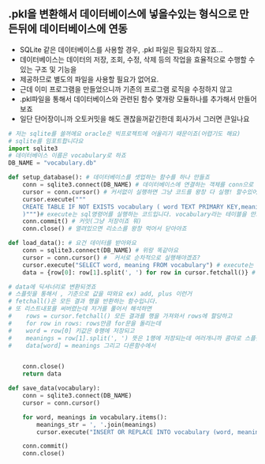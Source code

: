 ## .pkl을 변환해서 데이터베이스에 넣을수있는 형식으로 만든뒤에 데이터베이스에 연동

- SQLite 같은 데이터베이스를 사용할 경우, .pkl 파일은 필요하지 않죠...
- 데이터베이스는 데이터의 저장, 조회, 수정, 삭제 등의 작업을 효율적으로 수행할 수 있는 구조 및 기능을
- 제공하므로 별도의 파일을 사용할 필요가 없어요.
- 근데 이미 프로그램을 만들었으니까 기존의 프로그램 로직을 수정하지 않고
- .pkl파일을 통해서 데이터베이스와 관련된 함수 몇개랑 모듈하나를 추가해서 만들어보죠
- 일단 단어장이니까 오토커밋을 해도 괜찮을꺼같긴한데 회사가서 그러면 큰일나요
  
```python
# 저는 sqlite를 쓸꺼에요 oracle은 빅프로젝트에 어울리기 때문이죠(어렵기도 해요)
# sqlite를 임포트합니다요
import sqlite3
# 데이터베이스 이름은 vocabulary로 하죠
DB_NAME = "vocabulary.db"
```
```python
def setup_database(): # 데이터베이스를 셋업하는 함수를 하나 만들죠
    conn = sqlite3.connect(DB_NAME) # 데이터베이스에 연결하는 객체를 conn으로 , DB_NAME은 파일이름변수에요
    cursor = conn.cursor() # 커서없이 실행하면 그냥 코드를 왕창 다 실행! 할수있어요 그러면 망하는거에요
    cursor.execute(""" 
    CREATE TABLE IF NOT EXISTS vocabulary ( word TEXT PRIMARY KEY,meanings TEXT          
    )""")# execute는 sql명령어를 실행하는 코드입니다. vocabulary라는 테이블을 만드는 코드에요 만약에 없으면 만들어야겠죠? if문이니까 존재하면 아무것도 안하면 되요 그리고 딕셔너리니까 키값이 단어뜻은 그냥 값으로 담으면 되겠죠 중복이 되니까
    conn.commit() # 커밋(그냥 저장이죠 뭐)
    conn.close() # 열려있으면 리소스를 왕창 먹어서 닫아야죠
```
```python
def load_data(): # 요건 데이터를 받아와요
    conn = sqlite3.connect(DB_NAME) # 위랑 똑같아요
    cursor = conn.cursor() #  커서로 순차적으로 실행해야겠죠?
    cursor.execute("SELECT word, meaning FROM vocabulary") # execute는 실행하는 코드고 select로 vocabulary테이블에서 word열과 meaning열을 가져와요
    data = {row[0]: row[1].split(', ') for row in cursor.fetchall()} # 요 코드는 gpt를 이용해서 짧게 만든어본건데

# data에 딕셔너리로 변환되겟죠
# 스플릿을 통해서 , 기준으로 값을 따와요 ex) add, plus 이런거
# fetchall()은 모든 결과 행을 반환하는 함수입니다.
# 또 리스트내포를 써버렸는데 저거를 풀어서 해석하면
#    rows = cursor.fetchall() 모든 결과를 행을 가져와서 rows에 할당하고
#    for row in rows: rows만큼 for문을 돌리는데  
#    word = row[0] 키값은 0행에 저장되고
#    meanings = row[1].split(', ') 뜻은 1행에 저장되는데 여러개니까 콤마로 스플릿
#    data[word] = meanings 그리고 다른함수에서 


    conn.close()
    return data
```
```python
def save_data(vocabulary):
    conn = sqlite3.connect(DB_NAME)
    cursor = conn.cursor()

    for word, meanings in vocabulary.items():
        meanings_str = ', '.join(meanings)
        cursor.execute("INSERT OR REPLACE INTO vocabulary (word, meanings) VALUES (?, ?)", (word, meanings_str))

    conn.commit()
    conn.close()
```
